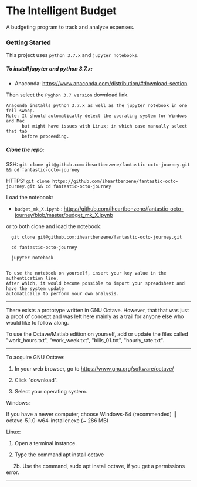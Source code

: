 # The Intelligent Budget

A budgeting program to track and analyze expenses.

### Getting Started

This project uses `python 3.7.x` and `jupyter notebooks`.


##### To install jupyter and python 3.7.x:

+ Anaconda: https://www.anaconda.com/distribution/#download-section

Then select the `Pyghon 3.7 version` download link.

```
Anaconda installs python 3.7.x as well as the jupyter notebook in one fell swoop.
Note: It should automatically detect the operating system for Windows and Mac 
      but might have issues with Linux; in which case manually select that tab 
      before proceeding.
```

##### Clone the repo:

SSH: `git clone git@github.com:iheartbenzene/fantastic-octo-journey.git && cd fantastic-octo-journey`

HTTPS: `git clone https://github.com/iheartbenzene/fantastic-octo-journey.git && cd fantastic-octo-journey`

Load the notebook:
+ `budget_mk_X.ipynb` : https://github.com/iheartbenzene/fantastic-octo-journey/blob/master/budget_mk_X.ipynb

or to both clone and load the notebook:
```
  git clone git@github.com:iheartbenzene/fantastic-octo-journey.git

  cd fantastic-octo-journey

  jupyter notebook
  
```

```
To use the notebook on yourself, insert your key value in the authentication line.
After which, it would become possible to import your spreadsheet and have the system update 
automatically to perform your own analysis.
```

***

There exists a prototype written in GNU Octave. However, that that was just a proof of concept and was left here mainly as a trail for anyone else who would like to follow along.

To use the Octave/Matlab edition on yourself, add or update the files called "work_hours.txt", "work_week.txt", "bills_01.txt", "hourly_rate.txt".

___

To acquire GNU Octave: 

1. In your web browser, go to https://www.gnu.org/software/octave/

2. Click "download".

3. Select your operating system.

Windows: 

If you have a newer computer, choose Windows-64 (recommended) || octave-5.1.0-w64-installer.exe (~ 286 MB)

Linux:

1. Open a terminal instance.

2. Type the command apt install octave

&nbsp;&nbsp;&nbsp;&nbsp; 2b. Use the command, sudo apt install octave, if you get a permissions error.

***
